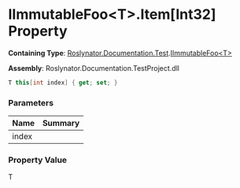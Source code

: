 # IImmutableFoo\<T>\.Item\[Int32\] Property

**Containing Type**: [Roslynator.Documentation.Test](../../README.md)\.[IImmutableFoo\<T>](../README.md)

**Assembly**: Roslynator\.Documentation\.TestProject\.dll

```csharp
T this[int index] { get; set; }
```

### Parameters

| Name | Summary |
| ---- | ------- |
| index | |

### Property Value

T

